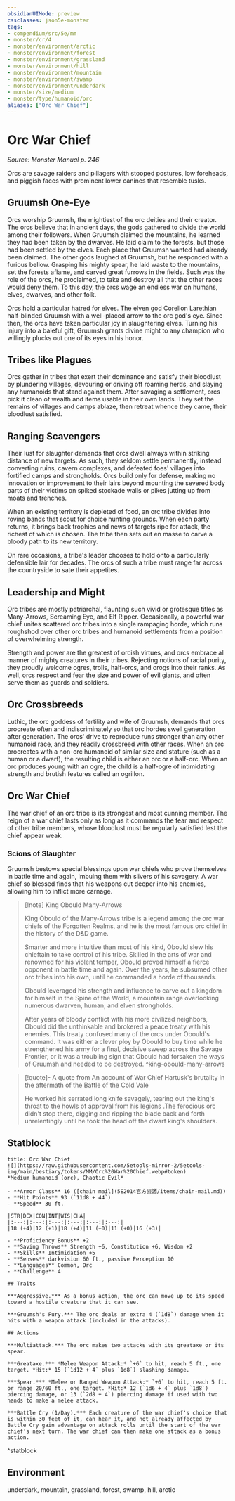 ```yaml
---
obsidianUIMode: preview
cssclasses: json5e-monster
tags:
- compendium/src/5e/mm
- monster/cr/4
- monster/environment/arctic
- monster/environment/forest
- monster/environment/grassland
- monster/environment/hill
- monster/environment/mountain
- monster/environment/swamp
- monster/environment/underdark
- monster/size/medium
- monster/type/humanoid/orc
aliases: ["Orc War Chief"]
---
```

# Orc War Chief
*Source: Monster Manual p. 246*  

Orcs are savage raiders and pillagers with stooped postures, low foreheads, and piggish faces with prominent lower canines that resemble tusks.

## Gruumsh One-Eye

Orcs worship Gruumsh, the mightiest of the orc deities and their creator. The orcs believe that in ancient days, the gods gathered to divide the world among their followers. When Gruumsh claimed the mountains, he learned they had been taken by the dwarves. He laid claim to the forests, but those had been settled by the elves. Each place that Gruumsh wanted had already been claimed. The other gods laughed at Gruumsh, but he responded with a furious bellow. Grasping his mighty spear, he laid waste to the mountains, set the forests aflame, and carved great furrows in the fields. Such was the role of the orcs, he proclaimed, to take and destroy all that the other races would deny them. To this day, the orcs wage an endless war on humans, elves, dwarves, and other folk.

Orcs hold a particular hatred for elves. The elven god Corellon Larethian half-blinded Gruumsh with a well-placed arrow to the orc god's eye. Since then, the orcs have taken particular joy in slaughtering elves. Turning his injury into a baleful gift, Gruumsh grants divine might to any champion who willingly plucks out one of its eyes in his honor.

## Tribes like Plagues

Orcs gather in tribes that exert their dominance and satisfy their bloodlust by plundering villages, devouring or driving off roaming herds, and slaying any humanoids that stand against them. After savaging a settlement, orcs pick it clean of wealth and items usable in their own lands. They set the remains of villages and camps ablaze, then retreat whence they came, their bloodlust satisfied.

## Ranging Scavengers

Their lust for slaughter demands that orcs dwell always within striking distance of new targets. As such, they seldom settle permanently, instead converting ruins, cavern complexes, and defeated foes' villages into fortified camps and strongholds. Orcs build only for defense, making no innovation or improvement to their lairs beyond mounting the severed body parts of their victims on spiked stockade walls or pikes jutting up from moats and trenches.

When an existing territory is depleted of food, an orc tribe divides into roving bands that scout for choice hunting grounds. When each party returns, it brings back trophies and news of targets ripe for attack, the richest of which is chosen. The tribe then sets out en masse to carve a bloody path to its new territory.

On rare occasions, a tribe's leader chooses to hold onto a particularly defensible lair for decades. The orcs of such a tribe must range far across the countryside to sate their appetites.

## Leadership and Might

Orc tribes are mostly patriarchal, flaunting such vivid or grotesque titles as Many-Arrows, Screaming Eye, and Elf Ripper. Occasionally, a powerful war chief unites scattered orc tribes into a single rampaging horde, which runs roughshod over other orc tribes and humanoid settlements from a position of overwhelming strength.

Strength and power are the greatest of orcish virtues, and orcs embrace all manner of mighty creatures in their tribes. Rejecting notions of racial purity, they proudly welcome ogres, trolls, half-orcs, and orogs into their ranks. As well, orcs respect and fear the size and power of evil giants, and often serve them as guards and soldiers.

## Orc Crossbreeds

Luthic, the orc goddess of fertility and wife of Gruumsh, demands that orcs procreate often and indiscriminately so that orc hordes swell generation after generation. The orcs' drive to reproduce runs stronger than any other humanoid race, and they readily crossbreed with other races. When an orc procreates with a non-orc humanoid of similar size and stature (such as a human or a dwarf), the resulting child is either an orc or a half-orc. When an orc produces young with an ogre, the child is a half-ogre of intimidating strength and brutish features called an ogrillon.

## Orc War Chief

The war chief of an orc tribe is its strongest and most cunning member. The reign of a war chief lasts only as long as it commands the fear and respect of other tribe members, whose bloodlust must be regularly satisfied lest the chief appear weak.

### Scions of Slaughter

Gruumsh bestows special blessings upon war chiefs who prove themselves in battle time and again, imbuing them with slivers of his savagery. A war chief so blessed finds that his weapons cut deeper into his enemies, allowing him to inflict more carnage.

> [!note] King Obould Many-Arrows
> 
> King Obould of the Many-Arrows tribe is a legend among the orc war chiefs of the Forgotten Realms, and he is the most famous orc chief in the history of the D&D game.
> 
> Smarter and more intuitive than most of his kind, Obould slew his chieftain to take control of his tribe. Skilled in the arts of war and renowned for his violent temper, Obould proved himself a fierce opponent in battle time and again. Over the years, he subsumed other orc tribes into his own, until he commanded a horde of thousands.
> 
> Obould leveraged his strength and influence to carve out a kingdom for himself in the Spine of the World, a mountain range overlooking numerous dwarven, human, and elven strongholds.
> 
> After years of bloody conflict with his more civilized neighbors, Obould did the unthinkable and brokered a peace treaty with his enemies. This treaty confused many of the orcs under Obould's command. It was either a clever ploy by Obould to buy time while he strengthened his army for a final, decisive sweep across the Savage Frontier, or it was a troubling sign that Obould had forsaken the ways of Gruumsh and needed to be destroyed.
^king-obould-many-arrows

> [!quote]- A quote from An account of War Chief Hartusk's brutality in the aftermath of the Battle of the Cold Vale  
> 
> He worked his serrated long knife savagely, tearing out the king's throat to the howls of approval from his legions .The ferocious orc didn't stop there, digging and ripping the blade back and forth unrelentingly until he took the head off the dwarf king's shoulders.


## Statblock

```ad-statblock
title: Orc War Chief
![](https://raw.githubusercontent.com/5etools-mirror-2/5etools-img/main/bestiary/tokens/MM/Orc%20War%20Chief.webp#token)
*Medium humanoid (orc), Chaotic Evil*

- **Armor Class** 16 ([chain mail](5E2014官方资源/items/chain-mail.md))
- **Hit Points** 93 (`11d8 + 44`)
- **Speed** 30 ft.

|STR|DEX|CON|INT|WIS|CHA|
|:---:|:---:|:---:|:---:|:---:|:---:|
|18 (+4)|12 (+1)|18 (+4)|11 (+0)|11 (+0)|16 (+3)|

- **Proficiency Bonus** +2
- **Saving Throws** Strength +6, Constitution +6, Wisdom +2
- **Skills** Intimidation +5
- **Senses** darkvision 60 ft., passive Perception 10
- **Languages** Common, Orc
- **Challenge** 4

## Traits

***Aggressive.*** As a bonus action, the orc can move up to its speed toward a hostile creature that it can see.

***Gruumsh's Fury.*** The orc deals an extra 4 (`1d8`) damage when it hits with a weapon attack (included in the attacks).

## Actions

***Multiattack.*** The orc makes two attacks with its greataxe or its spear.

***Greataxe.*** *Melee Weapon Attack:* `+6` to hit, reach 5 ft., one target. *Hit:* 15 (`1d12 + 4` plus `1d8`) slashing damage.

***Spear.*** *Melee or Ranged Weapon Attack:* `+6` to hit, reach 5 ft. or range 20/60 ft., one target. *Hit:* 12 (`1d6 + 4` plus `1d8`) piercing damage, or 13 (`2d8 + 4`) piercing damage if used with two hands to make a melee attack.

***Battle Cry (1/Day).*** Each creature of the war chief's choice that is within 30 feet of it, can hear it, and not already affected by Battle Cry gain advantage on attack rolls until the start of the war chief's next turn. The war chief can then make one attack as a bonus action.
```
^statblock

## Environment

underdark, mountain, grassland, forest, swamp, hill, arctic